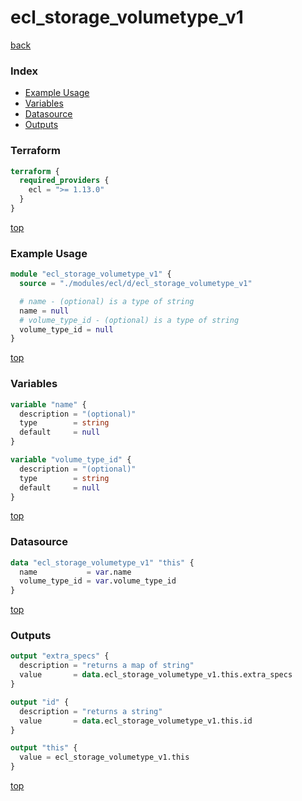 # ecl_storage_volumetype_v1

[back](../ecl.md)

### Index

- [Example Usage](#example-usage)
- [Variables](#variables)
- [Datasource](#datasource)
- [Outputs](#outputs)

### Terraform

```terraform
terraform {
  required_providers {
    ecl = ">= 1.13.0"
  }
}
```

[top](#index)

### Example Usage

```terraform
module "ecl_storage_volumetype_v1" {
  source = "./modules/ecl/d/ecl_storage_volumetype_v1"

  # name - (optional) is a type of string
  name = null
  # volume_type_id - (optional) is a type of string
  volume_type_id = null
}
```

[top](#index)

### Variables

```terraform
variable "name" {
  description = "(optional)"
  type        = string
  default     = null
}

variable "volume_type_id" {
  description = "(optional)"
  type        = string
  default     = null
}
```

[top](#index)

### Datasource

```terraform
data "ecl_storage_volumetype_v1" "this" {
  name           = var.name
  volume_type_id = var.volume_type_id
}
```

[top](#index)

### Outputs

```terraform
output "extra_specs" {
  description = "returns a map of string"
  value       = data.ecl_storage_volumetype_v1.this.extra_specs
}

output "id" {
  description = "returns a string"
  value       = data.ecl_storage_volumetype_v1.this.id
}

output "this" {
  value = ecl_storage_volumetype_v1.this
}
```

[top](#index)